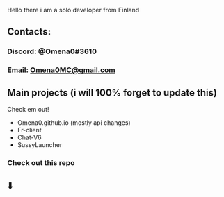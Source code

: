 Hello there i am a solo developer from Finland

## Contacts:

### Discord: @Omena0#3610
### Email: Omena0MC@gmail.com

## Main projects (i will 100% forget to update this)
Check em out!
- Omena0.github.io (mostly api changes)
- Fr-client
- Chat-V6
- SussyLauncher

### Check out this repo
## ⬇️
